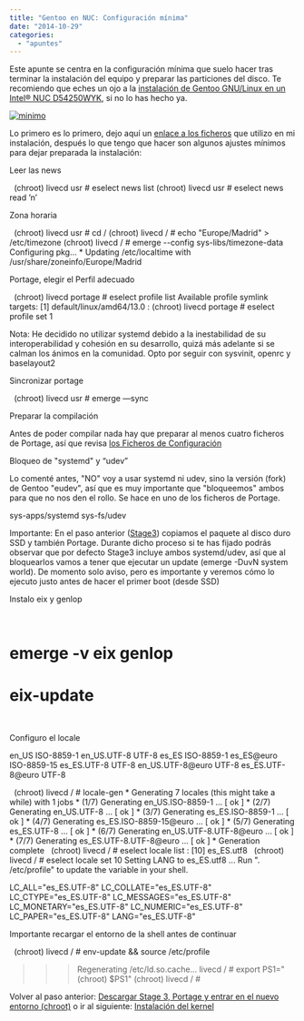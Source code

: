 ```yaml
---
title: "Gentoo en NUC: Configuración mínima"
date: "2014-10-29"
categories: 
  - "apuntes"
---
```


Este apunte se centra en la configuración mínima que suelo hacer tras terminar la instalación del equipo y preparar las particiones del disco. Te recomiendo que eches un ojo a la [instalación de Gentoo GNU/Linux en un Intel® NUC D54250WYK](https://www.luispa.com/?p=7), si no lo has hecho ya.

[![minimo](https://www.luispa.com/wp-content/uploads/2014/12/minimo.png)](https://www.luispa.com/wp-content/uploads/2014/12/minimo.png)

Lo primero es lo primero, dejo aquí un [enlace a los ficheros](https://www.luispa.com/?p=785) que utilizo en mi instalación, después lo que tengo que hacer son algunos ajustes mínimos para dejar preparada la instalación:

Leer las news

 
 
(chroot) livecd usr # eselect news list
(chroot) livecd usr # eselect news read ’n’
 

Zona horaria

 
 
(chroot) livecd usr # cd /
(chroot) livecd / # echo "Europe/Madrid" > /etc/timezone
(chroot) livecd / # emerge --config sys-libs/timezone-data
Configuring pkg...
\* Updating /etc/localtime with /usr/share/zoneinfo/Europe/Madrid
 

Portage, elegir el Perfil adecuado

 
 
(chroot) livecd portage # eselect profile list
Available profile symlink targets:
\[1\] default/linux/amd64/13.0
:
(chroot) livecd portage # eselect profile set 1
 

Nota: He decidido no utilizar systemd debido a la inestabilidad de su interoperabilidad y cohesión en su desarrollo, quizá más adelante si se calman los ánimos en la comunidad. Opto por seguir con sysvinit, openrc y baselayout2

Sincronizar portage

 
 
(chroot) livecd usr # emerge —sync
 

Preparar la compilación

Antes de poder compilar nada hay que preparar al menos cuatro ficheros de Portage, así que revisa [los Ficheros de Configuración](https://www.luispa.com/?p=785)

Bloqueo de "systemd" y “udev”

Lo comenté antes, "NO" voy a usar systemd ni udev, sino la versión (fork) de Gentoo "eudev", así que es muy importante que "bloqueemos" ambos para que no nos den el rollo. Se hace en uno de los ficheros de Portage.

sys-apps/systemd
sys-fs/udev

Importante: En el paso anterior ([Stage3](https://www.luispa.com/?p=800)) copiamos el paquete al disco duro SSD y también Portage. Durante dicho proceso si te has fijado podrás observar que por defecto Stage3 incluye ambos systemd/udev, así que al bloquearlos vamos a tener que ejecutar un update (emerge -DuvN system world). De momento solo aviso, pero es importante y veremos cómo lo ejecuto justo antes de hacer el primer boot (desde SSD)

Instalo eix y genlop

 
 
# emerge -v eix genlop
# eix-update
 

Configuro el locale

en\_US ISO-8859-1
en\_US.UTF-8 UTF-8
es\_ES ISO-8859-1
es\_ES@euro ISO-8859-15
es\_ES.UTF-8 UTF-8
en\_US.UTF-8@euro UTF-8
es\_ES.UTF-8@euro UTF-8

 
 
(chroot) livecd / # locale-gen
\* Generating 7 locales (this might take a while) with 1 jobs
\* (1/7) Generating en\_US.ISO-8859-1 ... \[ ok \]
\* (2/7) Generating en\_US.UTF-8 ... \[ ok \]
\* (3/7) Generating es\_ES.ISO-8859-1 ... \[ ok \]
\* (4/7) Generating es\_ES.ISO-8859-15@euro ... \[ ok \]
\* (5/7) Generating es\_ES.UTF-8 ... \[ ok \]
\* (6/7) Generating en\_US.UTF-8.UTF-8@euro ... \[ ok \]
\* (7/7) Generating es\_ES.UTF-8.UTF-8@euro ... \[ ok \]
\* Generation complete
 
(chroot) livecd / # eselect locale list
:
\[10\] es\_ES.utf8
 
(chroot) livecd / # eselect locale set 10
Setting LANG to es\_ES.utf8 ...
Run ". /etc/profile" to update the variable in your shell.
 

LC\_ALL="es\_ES.UTF-8"
LC\_COLLATE="es\_ES.UTF-8"
LC\_CTYPE="es\_ES.UTF-8"
LC\_MESSAGES="es\_ES.UTF-8"
LC\_MONETARY="es\_ES.UTF-8"
LC\_NUMERIC="es\_ES.UTF-8"
LC\_PAPER="es\_ES.UTF-8"
LANG="es\_ES.UTF-8"

Importante recargar el entorno de la shell antes de continuar

 
 
(chroot) livecd / # env-update && source /etc/profile
>>> Regenerating /etc/ld.so.cache...
livecd / # export PS1="(chroot) $PS1"
(chroot) livecd / #
 

Volver al paso anterior: [Descargar Stage 3, Portage y entrar en el nuevo entorno (chroot)](https://www.luispa.com/?p=800) o ir al siguiente: [Instalación del kernel](https://www.luispa.com/?p=831)
